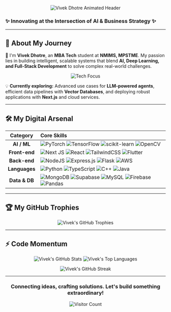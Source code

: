 <p align="center">
  <img src="https://capsule-render.vercel.app/api?type=waving&color=gradient&height=200&section=header&text=VIVEK%20DHOTRE&fontSize=60&animation=fadeIn&fontColor=FFFFFF&desc=Full-Stack%20AI%20%7C%20MBA%20Tech%20%7C%20NMIMS&descAlignY=65&descAlignX=65&descColor=FFFFFF" alt="Vivek Dhotre Animated Header" />
</p>

<p align="center">
  <h3>✨ Innovating at the Intersection of AI & Business Strategy ✨</h3>
</p>

---

## 🌟 About My Journey

👋 I'm **Vivek Dhotre**, an **MBA Tech** student at **NMIMS, MPSTME**. My passion lies in building intelligent, scalable systems that blend **AI, Deep Learning, and Full-Stack Development** to solve complex real-world challenges.

<p align="center">
  <img src="https://readme-typing-svg.herokuapp.com?font=Fira+Code&size=25&duration=4000&pause=500&color=EE4C2C&width=500&lines=Deep+Learning+%26+Generative+AI;Modern+Web+%28Next.js%2FReact%29;Scalable+Backend+%28Node%2FPython%2FFlask%29" alt="Tech Focus" />
</p>

💡 **Currently exploring:** Advanced use cases for **LLM-powered agents**, efficient data pipelines with **Vector Databases**, and deploying robust applications with **Next.js** and cloud services.

---

## 🛠️ My Digital Arsenal 

| Category | Core Skills |
| :---: | :--- |
| **AI / ML** | ![PyTorch](https://img.shields.io/badge/PyTorch-%23EE4C2C.svg?style=for-the-badge&logo=PyTorch&logoColor=white) ![TensorFlow](https://img.shields.io/badge/TensorFlow-%23FF6F00.svg?style=for-the-badge&logo=TensorFlow&logoColor=white) ![scikit-learn](https://img.shields.io/badge/scikit--learn-%23F7931E.svg?style=for-the-badge&logo=scikit-learn&logoColor=white) ![OpenCV](https://img.shields.io/badge/opencv-%23white.svg?style=for-the-badge&logo=opencv&logoColor=white) |
| **Front-end** | ![Next JS](https://img.shields.io/badge/Next-black?style=for-the-badge&logo=next.js&logoColor=white) ![React](https://img.shields.io/badge/react-%2320232a.svg?style=for-the-badge&logo=react&logoColor=%2361DAFB) ![TailwindCSS](https://img.shields.io/badge/tailwindcss-%2338B2AC.svg?style=for-the-badge&logo=tailwind-css&logoColor=white) ![Flutter](https://img.shields.io/badge/Flutter-%2302569B.svg?style=for-the-badge&logo=Flutter&logoColor=white) |
| **Back-end** | ![NodeJS](https://img.shields.io/badge/node.js-6DA55F?style=for-the-badge&logo=node.js&logoColor=white) ![Express.js](https://img.shields.io/badge/express.js-%23404d59.svg?style=for-the-badge&logo=express&logoColor=%2361DAFB) ![Flask](https://img.shields.io/badge/flask-%23000.svg?style=for-the-badge&logo=flask&logoColor=white) ![AWS](https://img.shields.io/badge/AWS-%23FF9900.svg?style=for-the-badge&logo=amazon-aws&logoColor=white) |
| **Languages** | ![Python](https://img.shields.io/badge/python-3670A0?style=for-the-badge&logo=python&logoColor=ffdd54) ![TypeScript](https://img.shields.io/badge/typescript-%23007ACC.svg?style=for-the-badge&logo=typescript&logoColor=white) ![C++](https://img.shields.io/badge/c++-%2300599C.svg?style=for-the-badge&logo=c%2B%2B&logoColor=white) ![Java](https://img.shields.io/badge/java-%23ED8B00.svg?style=for-the-badge&logo=openjdk&logoColor=white) |
| **Data & DB** | ![MongoDB](https://img.shields.io/badge/MongoDB-%234ea94b.svg?style=for-the-badge&logo=mongodb&logoColor=white) ![Supabase](https://img.shields.io/badge/Supabase-3ECF8E?style=for-the-badge&logo=supabase&logoColor=white) ![MySQL](https://img.shields.io/badge/mysql-4479A1.svg?style=for-the-badge&logo=mysql&logoColor=white) ![Firebase](https://img.shields.io/badge/firebase-a08021?style=for-the-badge&logo=firebase&logoColor=ffcd34) ![Pandas](https://img.shields.io/badge/pandas-%23150458.svg?style=for-the-badge&logo=pandas&logoColor=white) |

---

## 🏆 My GitHub Trophies
<p align="center">
  <img src="https://github-profile-trophy.vercel.app/?username=VIVEKXDD&theme=radical&no-frame=true&no-bg=true" alt="Vivek's GitHub Trophies" />
</p>

---

## ⚡ Code Momentum

<p align="center">
  <img src="https://github-readme-stats.vercel.app/api?username=VIVEKXDD&theme=radical&show_icons=true&hide_border=true&include_all_commits=true&count_private=true&line_height=25&layout=compact" alt="Vivek's GitHub Stats" />
  <img src="https://github-readme-stats.vercel.app/api/top-langs/?username=VIVEKXDD&theme=radical&hide_border=true&layout=compact&langs_count=6" alt="Vivek's Top Languages" />
</p>

<p align="center">
  <img src="https://nirzak-streak-stats.vercel.app/?user=VIVEKXDD&theme=dark&hide_border=true&date_format=M%20j%5B%2C%20Y%5D" alt="Vivek's GitHub Streak" />
</p>

---

<h3 align="center">
  Connecting ideas, crafting solutions. Let's build something extraordinary!
</h3>

<p align="center">
  <img src="https://visitcount.itsvg.in/api?id=VIVEKXDD&icon=0&color=0" alt="Visitor Count" />
</p>
